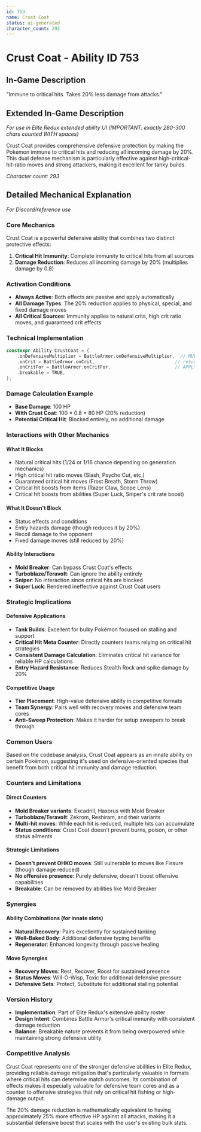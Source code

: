 ```yaml
---
id: 753
name: Crust Coat
status: ai-generated
character_count: 293
---
```


# Crust Coat - Ability ID 753

## In-Game Description
"Immune to critical hits. Takes 20% less damage from attacks."

## Extended In-Game Description
*For use in Elite Redux extended ability UI (IMPORTANT: exactly 280-300 chars counted WITH spaces)*

Crust Coat provides comprehensive defensive protection by making the Pokémon immune to critical hits and reducing all incoming damage by 20%. This dual defense mechanism is particularly effective against high-critical-hit-ratio moves and strong attackers, making it excellent for tanky builds.

*Character count: 293*

## Detailed Mechanical Explanation
*For Discord/reference use*

### Core Mechanics
Crust Coat is a powerful defensive ability that combines two distinct protective effects:

1. **Critical Hit Immunity**: Complete immunity to critical hits from all sources
2. **Damage Reduction**: Reduces all incoming damage by 20% (multiplies damage by 0.8)

### Activation Conditions
- **Always Active**: Both effects are passive and apply automatically
- **All Damage Types**: The 20% reduction applies to physical, special, and fixed damage moves
- **All Critical Sources**: Immunity applies to natural crits, high crit ratio moves, and guaranteed crit effects

### Technical Implementation
```cpp
constexpr Ability CrustCoat = {
    .onDefensiveMultiplier = BattleArmor.onDefensiveMultiplier,  // MUL(.8) - 20% damage reduction
    .onCrit = BattleArmor.onCrit,                              // return NEVER_CRIT
    .onCritFor = BattleArmor.onCritFor,                        // APPLY_ON_TARGET
    .breakable = TRUE,
};
```

### Damage Calculation Example
- **Base Damage**: 100 HP
- **With Crust Coat**: 100 × 0.8 = 80 HP (20% reduction)
- **Potential Critical Hit**: Blocked entirely, no additional damage

### Interactions with Other Mechanics

#### What It Blocks
- Natural critical hits (1/24 or 1/16 chance depending on generation mechanics)
- High critical hit ratio moves (Slash, Psycho Cut, etc.)
- Guaranteed critical hit moves (Frost Breath, Storm Throw)
- Critical hit boosts from items (Razor Claw, Scope Lens)
- Critical hit boosts from abilities (Super Luck, Sniper's crit rate boost)

#### What It Doesn't Block
- Status effects and conditions
- Entry hazards damage (though reduces it by 20%)
- Recoil damage to the opponent
- Fixed damage moves (still reduced by 20%)

#### Ability Interactions
- **Mold Breaker**: Can bypass Crust Coat's effects
- **Turboblaze/Teravolt**: Can ignore the ability entirely
- **Sniper**: No interaction since critical hits are blocked
- **Super Luck**: Rendered ineffective against Crust Coat users

### Strategic Implications

#### Defensive Applications
- **Tank Builds**: Excellent for bulky Pokémon focused on stalling and support
- **Critical Hit Meta Counter**: Directly counters teams relying on critical hit strategies
- **Consistent Damage Calculation**: Eliminates critical hit variance for reliable HP calculations
- **Entry Hazard Resistance**: Reduces Stealth Rock and spike damage by 20%

#### Competitive Usage
- **Tier Placement**: High-value defensive ability in competitive formats
- **Team Synergy**: Pairs well with recovery moves and defensive team cores
- **Anti-Sweep Protection**: Makes it harder for setup sweepers to break through

### Common Users
Based on the codebase analysis, Crust Coat appears as an innate ability on certain Pokémon, suggesting it's used on defensive-oriented species that benefit from both critical hit immunity and damage reduction.

### Counters and Limitations

#### Direct Counters
- **Mold Breaker variants**: Excadrill, Haxorus with Mold Breaker
- **Turboblaze/Teravolt**: Zekrom, Reshiram, and their variants
- **Multi-hit moves**: While each hit is reduced, multiple hits can accumulate
- **Status conditions**: Crust Coat doesn't prevent burns, poison, or other status ailments

#### Strategic Limitations
- **Doesn't prevent OHKO moves**: Still vulnerable to moves like Fissure (though damage reduced)
- **No offensive presence**: Purely defensive, doesn't boost offensive capabilities
- **Breakable**: Can be removed by abilities like Mold Breaker

### Synergies

#### Ability Combinations (for innate slots)
- **Natural Recovery**: Pairs excellently for sustained tanking
- **Well-Baked Body**: Additional defensive typing benefits
- **Regenerator**: Enhanced longevity through passive healing

#### Move Synergies
- **Recovery Moves**: Rest, Recover, Roost for sustained presence
- **Status Moves**: Will-O-Wisp, Toxic for additional defensive pressure  
- **Defensive Sets**: Protect, Substitute for additional stalling potential

### Version History
- **Implementation**: Part of Elite Redux's extensive ability roster
- **Design Intent**: Combines Battle Armor's critical immunity with consistent damage reduction
- **Balance**: Breakable nature prevents it from being overpowered while maintaining strong defensive utility

### Competitive Analysis
Crust Coat represents one of the stronger defensive abilities in Elite Redux, providing reliable damage mitigation that's particularly valuable in formats where critical hits can determine match outcomes. Its combination of effects makes it especially valuable for defensive team cores and as a counter to offensive strategies that rely on critical hit fishing or high-damage output.

The 20% damage reduction is mathematically equivalent to having approximately 25% more effective HP against all attacks, making it a substantial defensive boost that scales with the user's existing bulk stats.